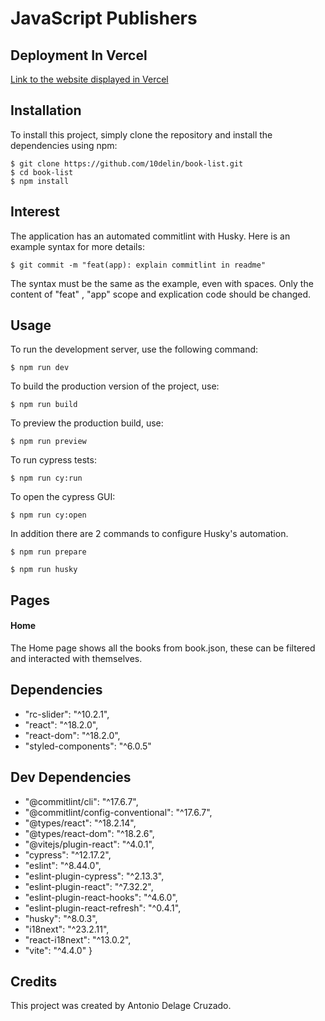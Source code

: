 # JavaScript Publishers

## Deployment In Vercel

[Link to the website displayed in Vercel](https://javascript-publishers.vercel.app/)

## Installation

To install this project, simply clone the repository and install the dependencies using npm:

```
$ git clone https://github.com/10delin/book-list.git
$ cd book-list
$ npm install
```

## Interest

The application has an automated commitlint with Husky. Here is an example syntax for more details:

```
$ git commit -m "feat(app): explain commitlint in readme"
```

The syntax must be the same as the example, even with spaces. Only the content of "feat" , "app" scope and explication code should be changed.

## Usage

To run the development server, use the following command:

```
$ npm run dev
```

To build the production version of the project, use:

```
$ npm run build
```

To preview the production build, use:

```
$ npm run preview
```

To run cypress tests:

```
$ npm run cy:run
```

To open the cypress GUI:

```
$ npm run cy:open
```

In addition there are 2 commands to configure Husky's automation.

```
$ npm run prepare
```

```
$ npm run husky
```

## Pages

#### Home

The Home page shows all the books from book.json, these can be filtered and interacted with themselves.

## Dependencies

- "rc-slider": "^10.2.1",
- "react": "^18.2.0",
- "react-dom": "^18.2.0",
- "styled-components": "^6.0.5"

## Dev Dependencies

- "@commitlint/cli": "^17.6.7",
- "@commitlint/config-conventional": "^17.6.7",
- "@types/react": "^18.2.14",
- "@types/react-dom": "^18.2.6",
- "@vitejs/plugin-react": "^4.0.1",
- "cypress": "^12.17.2",
- "eslint": "^8.44.0",
- "eslint-plugin-cypress": "^2.13.3",
- "eslint-plugin-react": "^7.32.2",
- "eslint-plugin-react-hooks": "^4.6.0",
- "eslint-plugin-react-refresh": "^0.4.1",
- "husky": "^8.0.3",
- "i18next": "^23.2.11",
- "react-i18next": "^13.0.2",
- "vite": "^4.4.0"
  }

## Credits

This project was created by Antonio Delage Cruzado.
